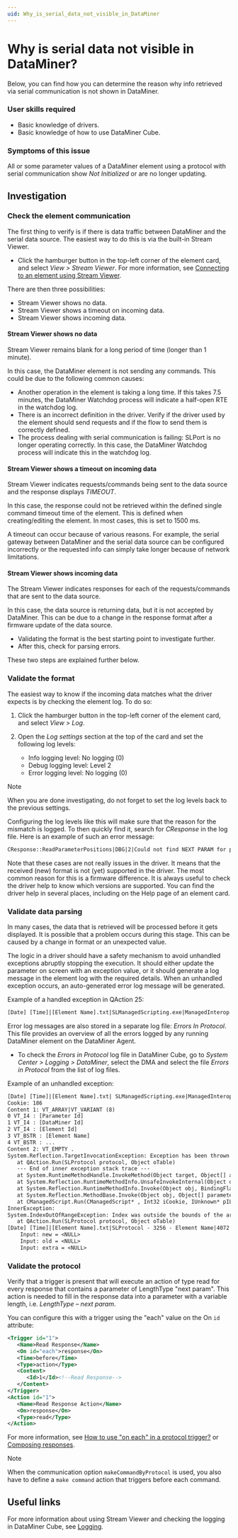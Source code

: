 ```yaml
---
uid: Why_is_serial_data_not_visible_in_DataMiner
---
```


# Why is serial data not visible in DataMiner?

Below, you can find how you can determine the reason why info retrieved via serial communication is not shown in DataMiner.

### User skills required

- Basic knowledge of drivers.
- Basic knowledge of how to use DataMiner Cube.

### Symptoms of this issue

All or some parameter values of a DataMiner element using a protocol with serial communication show *Not Initialized* or are no longer updating.

## Investigation

### Check the element communication

The first thing to verify is if there is data traffic between DataMiner and the serial data source. The easiest way to do this is via the built-in Stream Viewer.

- Click the hamburger button in the top-left corner of the element card, and select *View > Stream Viewer*. For more information, see [Connecting to an element using Stream Viewer](xref:Connecting_to_an_element_using_Stream_Viewer).

There are then three possibilities:

- Stream Viewer shows no data.
- Stream Viewer shows a timeout on incoming data.
- Stream Viewer shows incoming data.

#### Stream Viewer shows no data

Stream Viewer remains blank for a long period of time (longer than 1 minute).

In this case, the DataMiner element is not sending any commands. This could be due to the following common causes:

- Another operation in the element is taking a long time. If this takes 7.5 minutes, the DataMiner Watchdog process will indicate a half-open RTE in the watchdog log.
- There is an incorrect definition in the driver. Verify if the driver used by the element should send requests and if the flow to send them is correctly defined.
- The process dealing with serial communication is failing: SLPort is no longer operating correctly. In this case, the DataMiner Watchdog process will indicate this in the watchdog log.

#### Stream Viewer shows a timeout on incoming data

Stream Viewer indicates requests/commands being sent to the data source and the response displays *TIMEOUT*.

In this case, the response could not be retrieved within the defined single command timeout time of the element. This is defined when creating/editing the element. In most cases, this is set to 1500 ms.

A timeout can occur because of various reasons. For example, the serial gateway between DataMiner and the serial data source can be configured incorrectly or the requested info can simply take longer because of network limitations.

#### Stream Viewer shows incoming data

The Stream Viewer indicates responses for each of the requests/commands that are sent to the data source.

In this case, the data source is returning data, but it is not accepted by DataMiner. This can be due to a change in the response format after a firmware update of the data source.

- Validating the format is the best starting point to investigate further.
- After this, check for parsing errors.

These two steps are explained further below.

### Validate the format

The easiest way to know if the incoming data matches what the driver expects is by checking the element log. To do so:

1. Click the hamburger button in the top-left corner of the element card, and select *View > Log*.

1. Open the *Log settings* section at the top of the card and set the following log levels:

    - Info logging level: No logging (0)
    - Debug logging level: Level 2
    - Error logging level: No logging (0)

> [!NOTE]
> When you are done investigating, do not forget to set the log levels back to the previous settings.

Configuring the log levels like this will make sure that the reason for the mismatch is logged. To then quickly find it, search for *CResponse* in the log file. Here is an example of such an error message:

```txt
CResponse::ReadParameterPositions|DBG|2|Could not find NEXT PARAM for parameter [Name of parameter] ([Id of parameter])
```

Note that these cases are not really issues in the driver. It means that the received (new) format is not (yet) supported in the driver. The most common reason for this is a firmware difference. It is always useful to check the driver help to know which versions are supported. You can find the driver help in several places, including on the Help page of an element card.

### Validate data parsing

In many cases, the data that is retrieved will be processed before it gets displayed. It is possible that a problem occurs during this stage. This can be caused by a change in format or an unexpected value.

The logic in a driver should have a safety mechanism to avoid unhandled exceptions abruptly stopping the execution. It should either update the parameter on screen with an exception value, or it should generate a log message in the element log with the required details. When an unhandled exception occurs, an auto-generated error log message will be generated.

Example of a handled exception in QAction 25:

```txt
[Date] [Time]|[Element Name].txt|SLManagedScripting.exe|ManagedInterop|ERR|0|QA25|Run|Error calculating the Local Times, no valid Time is available.
```

Error log messages are also stored in a separate log file: *Errors In Protocol*. This file provides an overview of all the errors logged by any running DataMiner element on the DataMiner Agent.

- To check the *Errors in Protocol* log file in DataMiner Cube, go to *System Center > Logging > DataMiner*, select the DMA and select the file *Errors in Protocol* from the list of log files.

Example of an unhandled exception:

```txt
[Date] [Time]|[Element Name].txt| SLManagedScripting.exe|ManagedInterop|ERR|-1|Exception during execution:
Cookie: 186
Content 1: VT_ARRAY|VT_VARIANT (8) 
0 VT_I4 : [Parameter Id]
1 VT_I4 : [DataMiner Id] 
2 VT_I4 : [Element Id] 
3 VT_BSTR : [Element Name] 
4 VT_BSTR : ...
Content 2: VT_EMPTY .
System.Reflection.TargetInvocationException: Exception has been thrown by the target of an invocation. ---> System.IndexOutOfRangeException: Index was outside the bounds of the array.
   at QAction.Run(SLProtocol protocol, Object oTable)
   --- End of inner exception stack trace ---
   at System.RuntimeMethodHandle.InvokeMethod(Object target, Object[] arguments, Signature sig, Boolean constructor)
   at System.Reflection.RuntimeMethodInfo.UnsafeInvokeInternal(Object obj, Object[] parameters, Object[] arguments)
   at System.Reflection.RuntimeMethodInfo.Invoke(Object obj, BindingFlags invokeAttr, Binder binder, Object[] parameters, CultureInfo culture)
   at System.Reflection.MethodBase.Invoke(Object obj, Object[] parameters)
   at CManagedScript.Run(CManagedScript* , Int32 iCookie, IUnknown* pILog, IUnknown* pProtocol, tagVARIANT* varParameters, tagVARIANT* varRowInfo, tagVARIANT* pvarReturn)
InnerException:
System.IndexOutOfRangeException: Index was outside the bounds of the array.
   at QAction.Run(SLProtocol protocol, Object oTable)
[Date] [Time]|[Element Name].txt|SLProtocol - 3256 - Element Name|4072|CQAction::Run|ERR|-1|QAction [QActionId] triggered by [pid=.../idx=.../pk=/user=] failed. (0x800402DA)
	Input: new = <NULL>
	Input: old = <NULL>
	Input: extra = <NULL>
```

### Validate the protocol

Verify that a trigger is present that will execute an action of type read for every response that contains a parameter of LengthType "next param". This action is needed to fill in the response data into a parameter with a variable length, i.e. *LengthType – next param*.

You can configure this with a trigger using the "each" value on the On `id` attribute:

```xml
<Trigger id="1">
   <Name>Read Response</Name>
   <On id="each">response</On>
   <Time>before</Time>
   <Type>action</Type>
   <Content>
      <Id>1</Id><!--Read Response-->
   </Content>
</Trigger>
<Action id="1">
   <Name>Read Response Action</Name>
   <On>response</On>
   <Type>read</Type>
</Action>
```

For more information, see [How to use "on each" in a protocol trigger?](https://community.dataminer.services/documentation/how-to-use-on-each-in-a-protocol-trigger/) or [Composing responses](xref:ConnectionsSerialCreatingCommandsAndResponses#composing-responses).

> [!NOTE]
> When the communication option `makeCommandByProtocol` is used, you also have to define a `make command` action that triggers before each command.

## Useful links

For more information about using Stream Viewer and checking the logging in DataMiner Cube, see [Logging](xref:logging).
